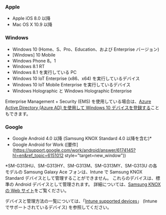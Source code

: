 

### <a name="apple"></a>Apple
  - Apple iOS 8.0 以降
  - Mac OS X 10.9 以降

### <a name="windows"></a>Windows
  - Windows 10 (Home、S、Pro、Education、および Enterprise バージョン)
  - [Windows] 10 Mobile
  - Windows Phone 8。1
  - Windows 8.1 RT
  - Windows 8.1 を実行している PC
  - Windows 10 IoT Enterprise (x86、x64) を実行しているデバイス
  - Windows 10 IoT Mobile Enterprise を実行しているデバイス
  - Windows Holographic と Windows Holographic Enterprise

  Enterprise Management + Security (EMS) を使用している場合は、[Azure Active Directory (Azure AD) を使用して Windows 10 デバイスを登録する](/intune-classic/deploy-use/set-up-windows-device-management-with-microsoft-intune#azure-active-directory-enrollment)こともできます。

### <a name="google"></a>Google
- Google Android 4.0 以降 (Samsung KNOX Standard 4.0 以降を含む)*
- Google Android for Work ([要件](https://support.google.com/work/android/answer/6174145?hl=en&ref_topic=6151012 style="target=new_window"))

*SM-G313HU、SM-G313HY、SM-G313M、SM-G313MY、SM-G313U の各モデルの Samsung Galaxy Ace フォンは、Intune で Samsung KNOX Standard デバイスとして管理することができません。 これらのデバイスは、標準の Android デバイスとして管理されます。 詳細については、[Samsung KNOX の Web サイト](https://www.samsungknox.com/en)をご覧ください。

デバイスと管理方法の一覧については、「[Intune supported devices](/intune/supported-devices-browsers#intune-supported-devices)」 (Intune でサポートされているデバイス) を参照してください。
